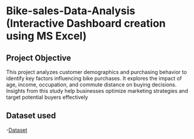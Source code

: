# Bike-sales-Data-Analysis (Interactive Dashboard creation using MS Excel)
## Project Objective
This project analyzes customer demographics and purchasing behavior to identify key factors influencing bike purchases. It explores the impact of age, income, occupation, and commute distance on buying decisions. Insights from this study help businesses optimize marketing strategies and target potential buyers effectively
## Dataset used
-<a href="https://github.com/JayaKrishna1008/Customer-Demographics-Bike-Purchase-Analysis/blob/main/Raw%20Data%20.xlsx">Dataset</a>
